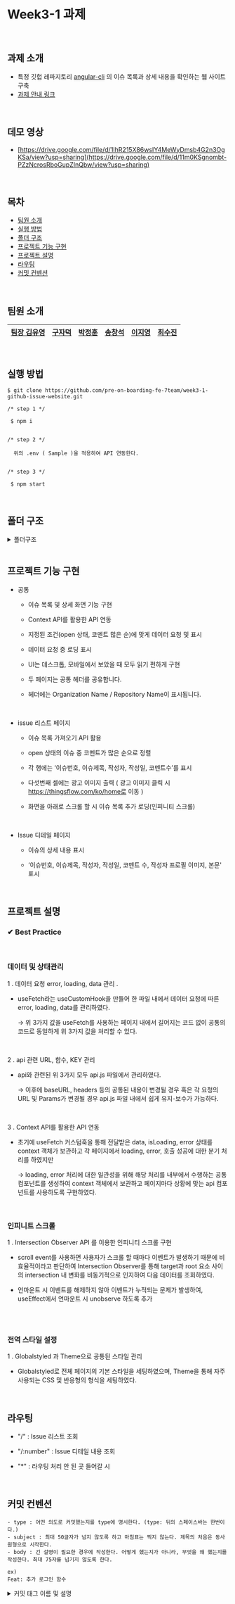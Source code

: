 #  Week3-1 과제 

<br/>

## 과제 소개

- 특정 깃헙 레파지토리 [angular-cli](https://github.com/angular/angular-cli) 의 이슈 목록과 상세 내용을 확인하는 웹 사이트 구축
- [과제 안내 링크](https://younuk.notion.site/27bf1cfefdce49f89d16bd14a9ff7f70)

<br/>

## 데모 영상

- [https://drive.google.com/file/d/1IhR215X86wsIY4MeWyDmsb4G2n3OgKSa/view?usp=sharing](https://drive.google.com/file/d/11m0KSgnombt-PZzNcrosRboGupZInQbw/view?usp=sharing)

<br/>

## 목차 

- [팀원 소개](#팀원-소개)
- [실행 방법](#실행-방법)
- [폴더 구조](#폴더-구조)
- [프로젝트 기능 구현](#프로젝트-기능-구현)
- [프로젝트 설명](#프로젝트-설명)
- [라우팅](#라우팅)
- [커밋 컨벤션](#커밋-컨벤션)

<br/>

## 팀원 소개

| [팀장 김유영](https://github.com/ezn6) | [구자덕](https://github.com/ted-jv) | [박정훈](https://github.com/Malza0408) | [송창석](https://github.com/SongChangseok) | [이지영](https://github.com/jiyounggo) | [최수진](https://github.com/ssujinc) |
| -------------------------------------- | ----------------------------------- | -------------------------------------- | ------------------------------------------ | -------------------------------------- | ------------------------------------ |
<br/>


## 실행 방법

```
$ git clone https://github.com/pre-on-boarding-fe-7team/week3-1-github-issue-website.git
```


```
/* step 1 */

 $ npm i


/* step 2 */

  위의 .env ( Sample )을 적용하여 API 연동한다.
  

/* step 3 */

 $ npm start
```


<br/>


## 폴더 구조

<details><summary>폴더구조
</summary>

  <br/>
  
```
📦src
 ┣ 📂api
 ┃ ┗ 📜IssueApi.jsx
 ┃ ┗ 📜api.js
 ┣ 📂common
 ┃ ┗ 📂hooks
 ┃ ┃ ┗ 📜useFetch.js
 ┃ ┗ 📂utils  
 ┃ ┃ ┗ 📜constant.js
 ┃ ┃ ┗ 📜convertDate.js
 ┃ ┃ ┗ 📜loading.js
 ┣ 📂components
 ┃ ┣ 📂Header
 ┃ ┃ ┣ 📜Header.jsx
 ┃ ┃ ┣ 📜Header.style.js
 ┃ ┣ 📂Loading
 ┃ ┃ ┗ 📜Loading.jsx
 ┃ ┃ ┗ 📜Loading.style.js
 ┣ 📂context
 ┃ ┃ ┗ 📜APIContext.js
 ┣ 📂pages
 ┃ ┣ 📂Error
 ┃ ┃ ┣ 📜Error.jsx
 ┃ ┣ 📂IssueDetail
 ┃ ┃ ┣ 📜IssueContent.jsx
 ┃ ┃ ┣ 📜IssueDetail.jsx
 ┃ ┃ ┣ 📜IssueDetail.style.js
 ┃ ┣ 📂Main
 ┃ ┃ ┣ 📂Issues
 ┃ ┃ ┃ ┣ 📜Issues.jsx
 ┃ ┃ ┃ ┣ 📜Issues.style.js
 ┃ ┃ ┣ 📜Main.jsx
 ┃ ┃ ┣ 📜Main.style.js
 ┃ ┣ 📂NotFound
 ┃ ┃ ┣ 📜NotFound.jsx
 ┣ 📂styles
 ┃ ┣ 📜global-styles.js
 ┃ ┗ 📜theme.js
 ┣ 📜App.js
 ┗ 📜index.js
```

## </details>

<br/>



## 프로젝트 기능 구현
- 공통

  - 이슈 목록 및 상세 화면 기능 구현

  - Context API를 활용한 API 연동
 
  - 지정된 조건(open 상태, 코멘트 많은 순)에 맞게 데이터 요청 및 표시
   
  - 데이터 요청 중 로딩 표시
   
  - UI는 데스크톱, 모바일에서 보았을 때 모두 읽기 편하게 구현

  - 두 페이지는 공통 헤더를 공유합니다.

  - 헤더에는 Organization Name / Repository Name이 표시됩니다.

  
  <br/>
  
- issue 리스트 페이지

  - 이슈 목록 가져오기 API 활용
   
  - open 상태의 이슈 중 코멘트가 많은 순으로 정렬 
   
  - 각 행에는 ‘이슈번호, 이슈제목, 작성자, 작성일, 코멘트수’를 표시 
   
  - 다섯번째 셀에는 광고 이미지 출력 ( 광고 이미지 클릭 시 https://thingsflow.com/ko/home로 이동 )
   
  - 화면을 아래로 스크롤 할 시 이슈 목록 추가 로딩(인피니티 스크롤)

  
  <br/>


- Issue 디테일 페이지
 
  - 이슈의 상세 내용 표시
   
  - ‘이슈번호, 이슈제목, 작성자, 작성일, 코멘트 수, 작성자 프로필 이미지, 본문' 표시

  <br/>
   


## 프로젝트 설명

###  ✔ Best Practice


  <br/>



 ### 데이터 및 상태관리

1 . 데이터 요청 error, loading, data 관리 .

 - useFetch라는 useCustomHook을 만들어 한 파일 내에서 데이터 요청에 따른 error, loading, data를 관리하였다.

   → 위 3가지 값을 useFetch를 사용하는 페이지 내에서 길어지는 코드 없이 공통의 코드로 동일하게 위 3가지 값을 처리할 수 있다.

<br/>

2 . api 관련 URL, 함수, KEY 관리

 - api와 관련된 위 3가지 모두 api.js 파일에서 관리하였다. 

   → 이후에 baseURL, headers 등의 공통된 내용이 변경될 경우 혹은 각 요청의 URL 및 Params가 변경될 경우 api.js 파일 내에서 쉽게 유지-보수가 가능하다.
   
   
   <br/>
   
 3 . Context API를 활용한 API 연동
 
   - 초기에 useFetch 커스텀훅을 통해 전달받은 data, isLoading, error 상태를  context 객체가 보관하고 각 페이지에서 loading, error, 호출 성공에 대한 분기 처리를 하였지만
    
     → loading, error 처리에 대한 일관성을 위해 해당 처리를 내부에서 수행하는 공통 컴포넌트를 생성하여 context 객체에서 보관하고 페이지마다 상황에 맞는 api 컴포넌트를 사용하도록         구현하였다.
   
      <br/>
   
### 인피니트 스크롤
   
 1 . Intersection Observer API 를 이용한 인피니티 스크롤 구현
 
   - scroll event를 사용하면 사용자가 스크롤 할 때마다 이벤트가 발생하기 때문에 비효율적이라고 판단하여
     Intersection Observer를 통해 target과 root 요소 사이의 intersection 내 변화를 비동기적으로 인지하여 다음 데이터를 조회하였다.
     
   - 언마운트 시 이벤트를 해제하지 않아 이벤트가 누적되는 문제가 발생하여, useEffect에서 언마운트 시 unobserve 하도록 추가
   
   
 <br/>
 <br/>


### 전역 스타일 설정

1 . Globalstyled 과 Theme으로 공통된 스타일 관리

  - Globalstyled로 전체 페이지의 기본 스타일을 세팅하였으며, Theme을 통해 자주 사용되는 CSS 및 반응형의 형식을 세팅하였다.   
  
   
 <br/>

## 라우팅

- "/"  :  Issue 리스트 조회 
     
- "/:number"  :  Issue 디테일 내용 조회
     
- "*"  :  라우팅 처리 안 된 곳 들어갈 시

<br/>

## 커밋 컨벤션
```
- type : 어떤 의도로 커밋했는지를 type에 명시한다. (type: 뒤의 스페이스바는 한번이다.)
- subject : 최대 50글자가 넘지 않도록 하고 마침표는 찍지 않는다. 제목의 처음은 동사 원형으로 시작한다.
- body : 긴 설명이 필요한 경우에 작성한다. 어떻게 했는지가 아니라, 무엇을 왜 했는지를 작성한다. 최대 75자를 넘기지 않도록 한다.

ex)
Feat: 추가 로그인 함수
```

<details><summary>커밋 태그 이름 및 설명
</summary>
  
  <br/>
  
```
Feat - 새로운 기능을 추가할 경우

Fix - 버그를 고친 경우

Design - CSS 등 사용자 UI 디자인 변경

!BREAKING CHANGE - 커다란 API 변경의 경우

!HOTFIX - 급하게 치명적인 버그를 고쳐야하는 경우

Style - 코드 포맷 변경, 세미 콜론 누락, 코드 수정이 없는 경우

Refactor - 프로덕션 코드 리팩토링

Comment - 필요한 주석 추가 및 변경

Docs - 문서를 수정한 경우

Test - 테스트 추가, 테스트 리팩토링(프로덕션 코드 변경 X)

Chore - 빌드 태스트 업데이트, 패키지 매니저를 설정하는 경우(프로덕션 코드 변경 X)

Rename - 파일 혹은 폴더명을 수정하거나 옮기는 작업만인 경우

Remove - 파일을 삭제하는 작업만 수행한 경우
```
  </details>


